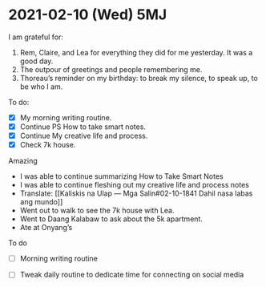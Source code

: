 # 2021-02-10 (Wed) 5MJ

I am grateful for:

1. Rem, Claire, and Lea for everything they did for me yesterday. It was a good day.
2. The outpour of greetings and people remembering me.
3. Thoreau’s reminder on my birthday: to break my silence, to speak up, to be who I am.

To do:

- [x] My morning writing routine.
- [x] Continue PS How to take smart notes.
- [x] Continue My creative life and process.
- [x] Check 7k house.

Amazing

- I was able to continue summarizing How to Take Smart Notes
- I was able to continue fleshing out my creative life and process notes
- Translate: [[Kaliskis na Ulap — Mga Salin#02-10-1841 Dahil nasa labas ang mundo]]
- Went out to walk to see the 7k house with Lea.
- Went to Daang Kalabaw to ask about the 5k apartment.
- Ate at Onyang’s

To do

- [ ] Morning writing routine
- [ ] Tweak daily routine to dedicate time for connecting on social media

